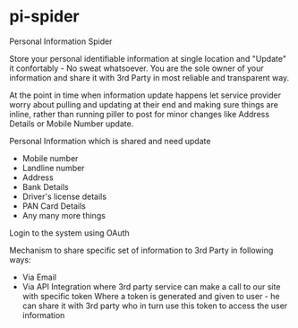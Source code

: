 # pi-spider
Personal Information Spider

Store your personal identifiable information at single location and "Update" it confortably - No sweat whatsoever. You are the sole owner of your information and share it with 3rd Party in most reliable and transparent way. 

At the point in time when information update happens let service provider worry about pulling and updating at their end and making sure things are inline, rather than running piller to post for minor changes like Address Details or Mobile Number update.

Personal Information which is shared and need update
- Mobile number
- Landline number
- Address
- Bank Details
- Driver's license details
- PAN Card Details
- Any many more things

Login to the system using OAuth

Mechanism to share specific set of information to 3rd Party in following ways:
 - Via Email
 - Via API Integration where 3rd party service can make a call to our site with specific token
   Where a token is generated and given to user - he can share it with 3rd party who in turn use this token to access the user information
